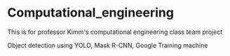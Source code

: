 # Computational_engineering

This is for professor Kimm's computational engineering class team project

Object detection using YOLO, Mask R-CNN, Google Training machine
